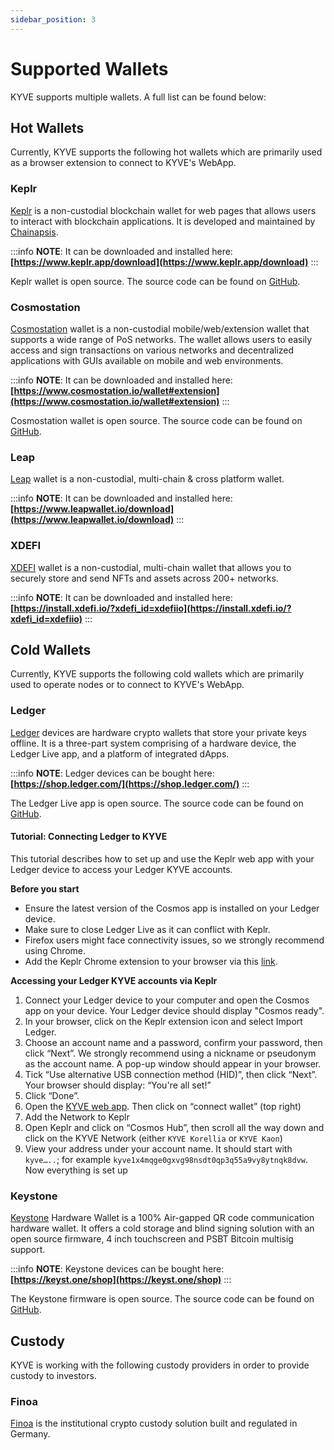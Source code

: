 ```yaml
---
sidebar_position: 3
---
```


# Supported Wallets

KYVE supports multiple wallets. A full list can be found below:

## Hot Wallets

Currently, KYVE supports the following hot wallets which are primarily used as a browser extension to connect to KYVE's WebApp.

### Keplr

[Keplr](https://www.keplr.app/) is a non-custodial blockchain wallet for web pages that allows users to interact with blockchain applications. It is developed and maintained by [Chainapsis](https://www.chainapsis.com/).

:::info
**NOTE**: It can be downloaded and installed here: **[https://www.keplr.app/download](https://www.keplr.app/download)**
:::

Keplr wallet is open source. The source code can be found on [GitHub](https://github.com/chainapsis/keplr-wallet).

### Cosmostation

[Cosmostation](https://www.cosmostation.io/) wallet is a non-custodial mobile/web/extension wallet that supports a wide range of PoS networks. The wallet allows users to easily access and sign transactions on various networks and decentralized applications with GUIs available on mobile and web environments.

:::info
**NOTE**: It can be downloaded and installed here: **[https://www.cosmostation.io/wallet#extension](https://www.cosmostation.io/wallet#extension)**
:::

Cosmostation wallet is open source. The source code can be found on [GitHub](https://github.com/cosmostation/cosmostation-chrome-extension-client).

### Leap

[Leap](https://www.leapwallet.io/) wallet is a non-custodial, multi-chain & cross platform wallet.

:::info
**NOTE**: It can be downloaded and installed here: **[https://www.leapwallet.io/download](https://www.leapwallet.io/download)**
:::

### XDEFI

[XDEFI](https://www.xdefi.io/) wallet is a non-custodial, multi-chain wallet that allows you to securely store and send NFTs and assets across 200+ networks.

:::info
**NOTE**: It can be downloaded and installed here: **[https://install.xdefi.io/?xdefi_id=xdefiio](https://install.xdefi.io/?xdefi_id=xdefiio)**
:::

## Cold Wallets

Currently, KYVE supports the following cold wallets which are primarily used to operate nodes or to connect to KYVE's WebApp.

### Ledger

[Ledger](https://www.ledger.com/) devices are hardware crypto wallets that store your private keys offline. It is a three-part system comprising of a hardware device, the Ledger Live app, and a platform of integrated dApps.

:::info
**NOTE**: Ledger devices can be bought here: **[https://shop.ledger.com/](https://shop.ledger.com/)**
:::

The Ledger Live app is open source. The source code can be found on [GitHub](https://github.com/LedgerHQ/ledger-live).

#### Tutorial: Connecting Ledger to KYVE

This tutorial describes how to set up and use the Keplr web app with your Ledger device to access your Ledger KYVE
accounts.

**Before you start**

- Ensure the latest version of the Cosmos app is installed on your Ledger device.
- Make sure to close Ledger Live as it can conflict with Keplr.
- Firefox users might face connectivity issues, so we strongly recommend using Chrome.
- Add the Keplr Chrome extension to your browser via this [link](https://www.keplr.app/download).

**Accessing your Ledger KYVE accounts via Keplr**

1. Connect your Ledger device to your computer and open the Cosmos app on your device.
   Your Ledger device should display "Cosmos ready".
2. In your browser, click on the Keplr extension icon and select Import Ledger.
3. Choose an account name and a password, confirm your password, then click “Next”.
   We strongly recommend using a nickname or pseudonym as the account name.
   A pop-up window should appear in your browser.
4. Tick “Use alternative USB connection method (HID)”, then click “Next”.
   Your browser should display: “You're all set!”
5. Click “Done”.
6. Open the [KYVE web app](https://app.kyve.network). Then click on “connect wallet” (top right)
7. Add the Network to Keplr
8. Open Keplr and click on “Cosmos Hub”, then scroll all the way down and click on the KYVE Network (either `KYVE Korellia` or `KYVE Kaon`)
9. View your address under your account name.
   It should start with `kyve…..`; for example `kyve1x4mqge0gxvg98nsdt0qp3q55a9vy8ytnqk8dvw`. Now everything is set up

### Keystone

[Keystone](https://keyst.one/) Hardware Wallet is a 100% Air-gapped QR code communication hardware wallet. It offers a cold storage and blind signing solution with an open source firmware, 4 inch touchscreen and PSBT Bitcoin multisig support.

:::info
**NOTE**: Keystone devices can be bought here: **[https://keyst.one/shop](https://keyst.one/shop)**
:::

The Keystone firmware is open source. The source code can be found on [GitHub](https://github.com/KeystoneHQ/Keystone-cold-app).

## Custody

KYVE is working with the following custody providers in order to provide custody to investors.

### Finoa

[Finoa](https://www.finoa.io/) is the institutional crypto custody solution built and regulated in Germany.
